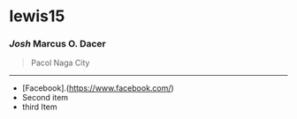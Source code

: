 # lewis15
### *Josh* Marcus O. Dacer
> Pacol Naga City
---
- [Facebook].(https://www.facebook.com/)
- Second item
- third Item
